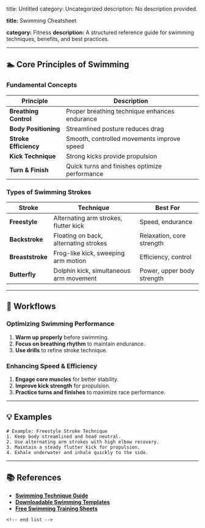 title: Untitled
category: Uncategorized
description: No description provided.

**title:** Swimming Cheatsheet

**category:** Fitness
**description:** A structured reference guide for swimming techniques, benefits, and best practices.

---

## 🏊 **Core Principles of Swimming**

### **Fundamental Concepts**

| Principle                   | Description                                   |
| --------------------------- | --------------------------------------------- |
| **Breathing Control** | Proper breathing technique enhances endurance |
| **Body Positioning**  | Streamlined posture reduces drag              |
| **Stroke Efficiency** | Smooth, controlled movements improve speed    |
| **Kick Technique**    | Strong kicks provide propulsion               |
| **Turn & Finish**     | Quick turns and finishes optimize performance |

### **Types of Swimming Strokes**

| Stroke                 | Technique                               | Best For                   |
| ---------------------- | --------------------------------------- | -------------------------- |
| **Freestyle**    | Alternating arm strokes, flutter kick   | Speed, endurance           |
| **Backstroke**   | Floating on back, alternating strokes   | Relaxation, core strength  |
| **Breaststroke** | Frog-like kick, sweeping arm motion     | Efficiency, control        |
| **Butterfly**    | Dolphin kick, simultaneous arm movement | Power, upper body strength |

---

## 🔄 **Workflows**

### **Optimizing Swimming Performance**

1. **Warm up properly** before swimming.
2. **Focus on breathing rhythm** to maintain endurance.
3. **Use drills** to refine stroke technique.

### **Enhancing Speed & Efficiency**

1. **Engage core muscles** for better stability.
2. **Improve kick strength** for propulsion.
3. **Practice turns and finishes** to maximize race performance.

---

## 💡 **Examples**

```plaintext
# Example: Freestyle Stroke Technique
1. Keep body streamlined and head neutral.  
2. Use alternating arm strokes with high elbow recovery.  
3. Maintain a steady flutter kick for propulsion.  
4. Exhale underwater and inhale quickly to the side.  
```

---

## 📚 **References**

- **[Swimming Technique Guide](https://swimswam.com/swim-smarts-downloadable-teaching-aides/)**
- **[Downloadable Swimming Templates](https://www.swimsmarttoday.com/products/download-ables)**
- **[Free Swimming Training Sheets](https://slidesdocs.com/excel-sheets/swimming)**

```
<!-- end list -->
```